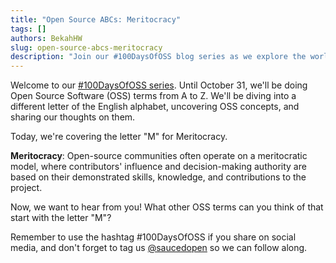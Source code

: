```yaml
---
title: "Open Source ABCs: Meritocracy"
tags: []
authors: BekahHW
slug: open-source-abcs-meritocracy
description: "Join our #100DaysOfOSS blog series as we explore the world of Open Source Software (OSS) from A to Z! Every week, we'll discuss two new letters of the English alphabet. Share your thoughts, ideas, and favorite OSS projects for each letter. Let's celebrate the power of open source together! "
---
```


Welcome to our [#100DaysOfOSS series](https://dev.to/opensauced/100daysofoss-growing-skills-and-real-world-experience-3o5k). Until October 31, we'll be doing  Open Source Software (OSS) terms from A to Z. We'll be diving into a different letter of the English alphabet, uncovering OSS concepts, and sharing our thoughts on them.

Today, we're covering the letter "M" for Meritocracy.

<!-- truncate -->

**Meritocracy**: Open-source communities often operate on a meritocratic model, where contributors' influence and decision-making authority are based on their demonstrated skills, knowledge, and contributions to the project.

Now, we want to hear from you! What other OSS terms can you think of that start with the letter "M"?

Remember to use the hashtag #100DaysOfOSS if you share on social media, and don't forget to tag us [@saucedopen](https://twitter.com/saucedopen) so we can follow along.
